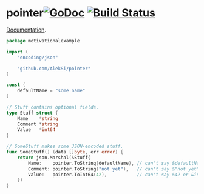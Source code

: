 # pointer[![GoDoc](https://godoc.org/github.com/AlekSi/pointer?status.svg)](https://godoc.org/github.com/AlekSi/pointer) [![Build Status](https://travis-ci.org/AlekSi/pointer.svg)](https://travis-ci.org/AlekSi/pointer)

[Documentation](http://godoc.org/github.com/AlekSi/pointer).


```go
package motivationalexample

import (
	"encoding/json"

	"github.com/AlekSi/pointer"
)

const (
	defaultName = "some name"
)

// Stuff contains optional fields.
type Stuff struct {
	Name    *string
	Comment *string
	Value   *int64
}

// SomeStuff makes some JSON-encoded stuff.
func SomeStuff() (data []byte, err error) {
	return json.Marshal(&Stuff{
		Name:    pointer.ToString(defaultName), // can't say &defaultName
		Comment: pointer.ToString("not yet"),   // can't say &"not yet"
		Value:   pointer.ToInt64(42),           // can't say &42 or &int64(42)
	})
}
```
